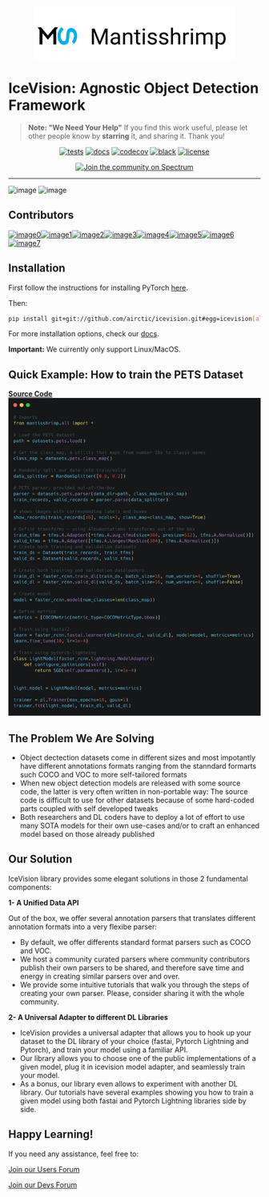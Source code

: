 
<img src="images/row_logo.svg" alt="logo" width="400px" style="display: block; margin-left: auto; margin-right: auto"/>

# IceVision: Agnostic Object Detection Framework

>**Note: "We Need Your Help"**
    If you find this work useful, please let other people know by **starring** it,
    and sharing it. 
    Thank you!
    
<div align="center">
    
[![tests](https://github.com/airctic/icevision/workflows/tests/badge.svg?event=push)](https://github.com/airctic/icevision/actions?query=workflow%3Atests)
[![docs](https://github.com/airctic/icevision/workflows/docs/badge.svg)](https://airctic.github.io/icevision/index.html)
[![codecov](https://codecov.io/gh/airctic/icevision/branch/master/graph/badge.svg)](https://codecov.io/gh/airctic/icevision)
[![black](https://img.shields.io/badge/code%20style-black-000000.svg)](https://github.com/psf/black)
[![license](https://img.shields.io/badge/License-Apache%202.0-blue.svg)](https://github.com/airctic/icevision/blob/master/LICENSE)  

[![Join the community on Spectrum](https://withspectrum.github.io/badge/badge.svg)](https://spectrum.chat/mantis)

</div>


* * * * *

![image](images/icevision-logo.png)
![image](images/mantis-end-to-end-training.gif)

<!-- Not included in docs - start -->
## **Contributors**

[![image0](https://sourcerer.io/fame/lgvaz/lgvaz/icevision/images/0)](https://sourcerer.io/fame/lgvaz/lgvaz/icevision/links/0)[![image1](https://sourcerer.io/fame/lgvaz/lgvaz/icevision/images/1)](https://sourcerer.io/fame/lgvaz/lgvaz/icevision/links/1)[![image2](https://sourcerer.io/fame/lgvaz/lgvaz/icevision/images/2)](https://sourcerer.io/fame/lgvaz/lgvaz/icevision/links/2)[![image3](https://sourcerer.io/fame/lgvaz/lgvaz/icevision/images/3)](https://sourcerer.io/fame/lgvaz/lgvaz/icevision/links/3)[![image4](https://sourcerer.io/fame/lgvaz/lgvaz/icevision/images/4)](https://sourcerer.io/fame/lgvaz/lgvaz/icevision/links/4)[![image5](https://sourcerer.io/fame/lgvaz/lgvaz/icevision/images/5)](https://sourcerer.io/fame/lgvaz/lgvaz/icevision/links/5)[![image6](https://sourcerer.io/fame/lgvaz/lgvaz/icevision/images/6)](https://sourcerer.io/fame/lgvaz/lgvaz/icevision/links/6)[![image7](https://sourcerer.io/fame/lgvaz/lgvaz/icevision/images/7)](https://sourcerer.io/fame/lgvaz/lgvaz/icevision/links/7)


## Installation

First follow the instructions for installing PyTorch [here](https://pytorch.org/get-started/locally/).

Then:
```bash
pip install git+git://github.com/airctic/icevision.git#egg=icevision[all]
```

For more installation options, check our [docs](https://airctic.github.io/icevision/install/).

**Important:** We currently only support Linux/MacOS.
<!-- Not included in docs - end -->


## Quick Example: How to train the **PETS Dataset**
[**Source Code**](https://airctic.github.io/icevision/examples/training/)
![image](images/mantis-readme.png)



## The Problem We Are Solving

-   Object dectection datasets come in different sizes and most
    impotantly have different annotations formats ranging from the
    stanndard formarts such COCO and VOC to more self-tailored formats
-   When new object detection models are released with some source code,
    the latter is very often written in non-portable way: The source
    code is difficult to use for other datasets because of some
    hard-coded parts coupled with self developed tweaks
-   Both researchers and DL coders have to deploy a lot of effort to use
    many SOTA models for their own use-cases and/or to craft an enhanced
    model based on those already published

## Our Solution

IceVision library provides some elegant solutions in those 2
fundamental components:

**1- A Unified Data API**

Out of the box, we offer several annotation parsers that translates
different annotation formats into a very flexibe parser:

* By default, we offer differents standard format parsers such as COCO
  and VOC.
* We host a community curated parsers where community contributors
  publish their own parsers to be shared, and therefore save time and
  energy in creating similar parsers over and over.
* We provide some intuitive tutorials that walk you through the steps
  of creating your own parser. Please, consider sharing it with the
  whole community.

**2- A Universal Adapter to different DL Libraries**

* IceVision provides a universal adapter that allows you to hook up
  your dataset to the DL library of your choice (fastai, Pytorch
  Lightning and Pytorch), and train your model using a familiar API.
* Our library allows you to choose one of the public implementations
  of a given model, plug it in icevision model adapter, and
  seamlessly train your model.
* As a bonus, our library even allows to experiment with another DL
  library. Our tutorials have several examples showing you how to
  train a given model using both fastai and Pytorch Lightning
  libraries side by side.


## Happy Learning!
If you need any assistance, feel free to:

[Join our Users Forum](https://spectrum.chat/mantis)

[Join our Devs Forum](https://discord.gg/QxHctJF)
